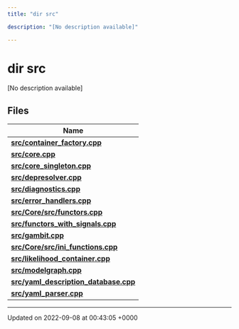 ```yaml
---
title: "dir src"

description: "[No description available]"

---
```


# dir src

[No description available]

## Files

| Name           |
| -------------- |
| **[src/container_factory.cpp](/documentation/code/files/container__factory_8cpp/#file-container-factory-cpp)**  |
| **[src/core.cpp](/documentation/code/files/core_8cpp/#file-core-cpp)**  |
| **[src/core_singleton.cpp](/documentation/code/files/core__singleton_8cpp/#file-core-singleton-cpp)**  |
| **[src/depresolver.cpp](/documentation/code/files/depresolver_8cpp/#file-depresolver-cpp)**  |
| **[src/diagnostics.cpp](/documentation/code/files/diagnostics_8cpp/#file-diagnostics-cpp)**  |
| **[src/error_handlers.cpp](/documentation/code/files/error__handlers_8cpp/#file-error-handlers-cpp)**  |
| **[src/Core/src/functors.cpp](/documentation/code/files/core_2src_2functors_8cpp/#file-core-src-functors-cpp)**  |
| **[src/functors_with_signals.cpp](/documentation/code/files/functors__with__signals_8cpp/#file-functors-with-signals-cpp)**  |
| **[src/gambit.cpp](/documentation/code/files/gambit_8cpp/#file-gambit-cpp)**  |
| **[src/Core/src/ini_functions.cpp](/documentation/code/files/core_2src_2ini__functions_8cpp/#file-core-src-ini-functions-cpp)**  |
| **[src/likelihood_container.cpp](/documentation/code/files/likelihood__container_8cpp/#file-likelihood-container-cpp)**  |
| **[src/modelgraph.cpp](/documentation/code/files/modelgraph_8cpp/#file-modelgraph-cpp)**  |
| **[src/yaml_description_database.cpp](/documentation/code/files/yaml__description__database_8cpp/#file-yaml-description-database-cpp)**  |
| **[src/yaml_parser.cpp](/documentation/code/files/yaml__parser_8cpp/#file-yaml-parser-cpp)**  |






-------------------------------

Updated on 2022-09-08 at 00:43:05 +0000
